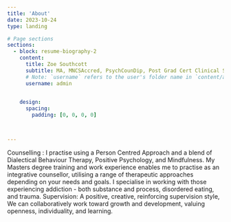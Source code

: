 ```yaml
---
title: 'About'
date: 2023-10-24
type: landing

# Page sections
sections:
  - block: resume-biography-2
    content:
      title: Zoe Southcott
      subtitle: MA, MNCSAccred, PsychCounDip, Post Grad Cert Clinical Supervision
      # Note: `username` refers to the user's folder name in `content/authors/`
      username: admin

      
    design:
      spacing:
        padding: [0, 0, 0, 0]



---
```


Counselling : I practise using a Person Centred Approach and a blend of Dialectical Behaviour Therapy, Positive Psychology, and Mindfulness. My Masters degree training and work experience enables me to practise as an integrative counsellor, utilising a range of therapeutic approaches depending on your needs and goals. I specialise in working with those experiencing addiction - both substance and process, disordered eating, and trauma. Supervision: A positive, creative, reinforcing supervision style, We can collaboratively work toward growth and development, valuing openness, individuality, and learning.
